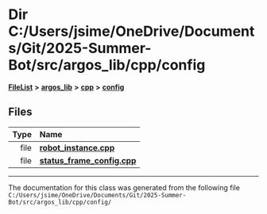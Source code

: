 

# Dir C:/Users/jsime/OneDrive/Documents/Git/2025-Summer-Bot/src/argos\_lib/cpp/config



[**FileList**](files.md) **>** [**argos\_lib**](dir_f9cbf5730473812e84551a5945ef39f8.md) **>** [**cpp**](dir_cf4b00708d9639a2579b4441eb30ca52.md) **>** [**config**](dir_525e741a02ecda31c2fb045f53a43d0c.md)












## Files

| Type | Name |
| ---: | :--- |
| file | [**robot\_instance.cpp**](robot__instance_8cpp.md) <br> |
| file | [**status\_frame\_config.cpp**](status__frame__config_8cpp.md) <br> |



























































------------------------------
The documentation for this class was generated from the following file `C:/Users/jsime/OneDrive/Documents/Git/2025-Summer-Bot/src/argos_lib/cpp/config/`

